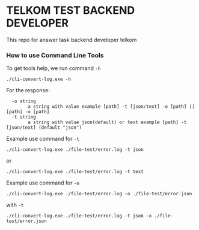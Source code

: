# TELKOM TEST BACKEND DEVELOPER
This repo for answer task backend developer telkom

### How to use Command Line Tools
To get tools help, we run command `-h`
```
./cli-convert-log.exe -h
```

For the response: 
```
  -o string
        a string with value example [path] -t [json/text] -o [path] || [path] -o [path]
  -t string                                                                
        a string with value json(default) or text example [path] -t [json/text] (default "json")
```

Example use command for `-t`
```
./cli-convert-log.exe ./file-test/error.log -t json 
```
or 
```
./cli-convert-log.exe ./file-test/error.log -t text
```

Example use command for `-o`
```
./cli-convert-log.exe ./file-test/error.log -o ./file-test/error.json
```
with `-t`
```
./cli-convert-log.exe ./file-test/error.log -t json -o ./file-test/error.json
```